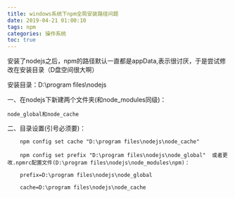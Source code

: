```yaml
---
title: windows系统下npm全局安装路径问题
date: 2019-04-21 01:00:10
tags: npm 
categories: 操作系统
toc: true
---
```

安装了nodejs之后，npm的路径默认一直都是appData,表示很讨厌，于是尝试修改在安装目录（D盘空间很大啊）

安装目录：D:\program files\nodejs

一、在nodejs下新建两个文件夹(和node_modules同级)：

	node_global和node_cache

二、目录设置(引号必须要)：
```
	npm config set cache "D:\program files\nodejs\node_cache"
```
```
	npm config set prefix "D:\program files\nodejs\node_global"  或者更改.npmrc配置文件(D:\program files\nodejs\node_modules\npm)：
```
```
	prefix=D:\program files\nodejs\node_global
```
```
	cache=D:\program files\nodejs\node_cache
```
